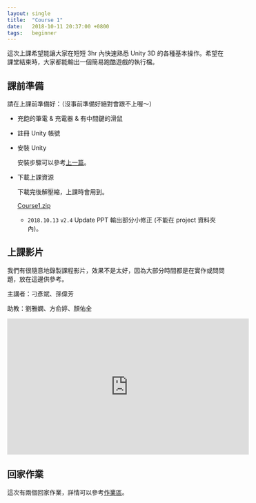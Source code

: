 ```yaml
---
layout: single
title:  "Course 1"
date:   2018-10-11 20:37:00 +0800
tags:   beginner
---
```


這次上課希望能讓大家在短短 3hr 內快速熟悉 Unity 3D 的各種基本操作。希望在課堂結束時，大家都能輸出一個簡易跑酷遊戲的執行檔。

<!--more-->

## 課前準備

請在上課前準備好：（沒事前準備好絕對會跟不上喔～）
- 充飽的筆電 & 充電器 & 有中間鍵的滑鼠
- 註冊 Unity 帳號
- 安裝 Unity

  安裝步驟可以參考[上一篇]({{site.baseurl}}/how-to-install-unity/)。

- 下載上課資源

  下載完後解壓縮，上課時會用到。

  [Course1.zip](https://drive.google.com/open?id=1oWcjzCx4JXCoOe7J0VmFF2uutxKOcYSC)

  - `2018.10.13` `v2.4` Update PPT 輸出部分小修正 (不能在 project 資料夾內)。

## 上課影片

我們有很隨意地錄製課程影片，效果不是太好，因為大部分時間都是在實作或問問題，放在這邊供參考。

主講者：刁彥斌、孫偉芳

助教：劉雅嫻、方俞婷、顏佑全

<iframe width="560" height="315" src="https://www.youtube-nocookie.com/embed/-eEVa-BLp1o?rel=0" frameborder="0" allow="autoplay; encrypted-media" allowfullscreen></iframe>

## 回家作業

這次有兩個回家作業，詳情可以參考[作業區]({{site.baseurl}}/homeworks/#第一堂)。